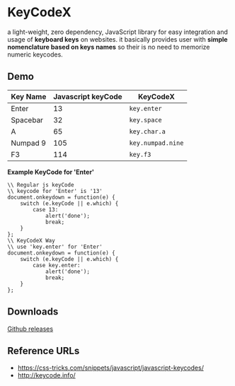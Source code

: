 # KeyCodeX

a light-weight, zero dependency, JavaScript library for easy integration and usage of **keyboard keys** on websites. 
it basically provides user with **simple nomenclature based on keys names** so their is no need to memorize numeric keycodes.

## Demo
Key Name | Javascript keyCode | KeyCodeX
--- | --- | ---
Enter | 13 | `key.enter`
Spacebar | 32 | `key.space`
A | 65 | `key.char.a`
Numpad 9 | 105 | `key.numpad.nine`
F3 | 114 | `key.f3`

**Example KeyCode for 'Enter'**

```
\\ Regular js keyCode
\\ keycode for 'Enter' is '13'
document.onkeydown = function(e) {
    switch (e.keyCode || e.which) {
        case 13:
            alert('done');
            break;
    }
};
\\ KeyCodeX Way
\\ use 'key.enter' for 'Enter'
document.onkeydown = function(e) {
    switch (e.keyCode || e.which) {
        case key.enter:
            alert('done');
            break;
    }
};

```
## Downloads
[Github releases](https://github.com/siddacool/keycodex/releases)

## Reference URLs
* https://css-tricks.com/snippets/javascript/javascript-keycodes/
* http://keycode.info/
